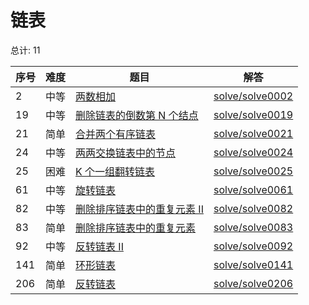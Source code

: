 # 链表

<!--- table -->

总计: 11

| 序号 | 难度 | 题目                                                                                                   | 解答                                  |
| ---- | ---- | ------------------------------------------------------------------------------------------------------ | ------------------------------------- |
| 2    | 中等 | [两数相加](https://leetcode-cn.com/problems/add-two-numbers/)                                          | [solve/solve0002](../solve/solve0002) |
| 19   | 中等 | [删除链表的倒数第 N 个结点](https://leetcode-cn.com/problems/remove-nth-node-from-end-of-list/)        | [solve/solve0019](../solve/solve0019) |
| 21   | 简单 | [合并两个有序链表](https://leetcode-cn.com/problems/merge-two-sorted-lists/)                           | [solve/solve0021](../solve/solve0021) |
| 24   | 中等 | [两两交换链表中的节点](https://leetcode-cn.com/problems/swap-nodes-in-pairs/)                          | [solve/solve0024](../solve/solve0024) |
| 25   | 困难 | [K 个一组翻转链表](https://leetcode-cn.com/problems/reverse-nodes-in-k-group/)                         | [solve/solve0025](../solve/solve0025) |
| 61   | 中等 | [旋转链表](https://leetcode-cn.com/problems/rotate-list/)                                              | [solve/solve0061](../solve/solve0061) |
| 82   | 中等 | [删除排序链表中的重复元素 II](https://leetcode-cn.com/problems/remove-duplicates-from-sorted-list-ii/) | [solve/solve0082](../solve/solve0082) |
| 83   | 简单 | [删除排序链表中的重复元素](https://leetcode-cn.com/problems/remove-duplicates-from-sorted-list/)       | [solve/solve0083](../solve/solve0083) |
| 92   | 中等 | [反转链表 II](https://leetcode-cn.com/problems/reverse-linked-list-ii/)                                | [solve/solve0092](../solve/solve0092) |
| 141  | 简单 | [环形链表](https://leetcode-cn.com/problems/linked-list-cycle/)                                        | [solve/solve0141](../solve/solve0141) |
| 206  | 简单 | [反转链表](https://leetcode-cn.com/problems/reverse-linked-list/)                                      | [solve/solve0206](../solve/solve0206) |
